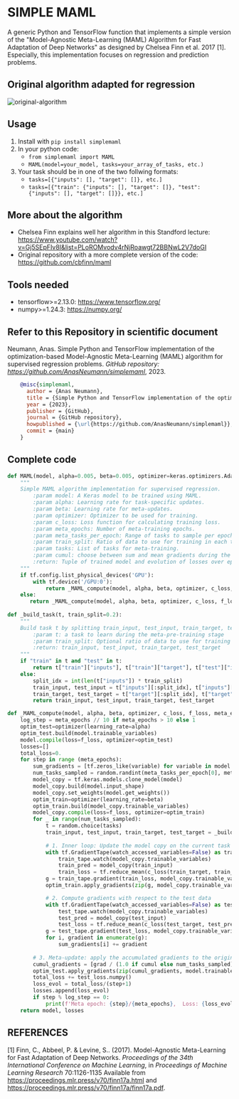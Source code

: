 # SIMPLE MAML
A generic Python and TensorFlow function that implements a simple version of the "Model-Agnostic Meta-Learning (MAML) Algorithm for Fast Adaptation of Deep Networks" as designed by Chelsea Finn et al. 2017 [1]. Especially, this implementation focuses on regression and prediction problems. 

## Original algorithm adapted for regression
![original-algorithm](/MAML.png)

## Usage
1. Install with `pip install simplemaml`
2. In your python code:
    - `from simplemaml import MAML`
    - `MAML(model=your_model, tasks=your_array_of_tasks, etc.)`
3. Your task should be in one of the two follwing formats:
    - `tasks=[{"inputs": [], "target": []}, etc.]`
    - `tasks=[{"train": {"inputs": [], "target": []}, "test": {"inputs": [], "target": []}}, etc.]`

## More about the algorithm
* Chelsea Finn explains well her algorithm in this Standford lecture: https://www.youtube.com/watch?v=Gj5SEpFIv8I&list=PLoROMvodv4rNjRoawgt72BBNwL2V7doGI
* Original repository with a more complete version of the code: https://github.com/cbfinn/maml

## Tools needed
* tensorflow>=2.13.0: https://www.tensorflow.org/
* numpy>=1.24.3: https://numpy.org/

## Refer to this Repository in scientific document
Neumann, Anas. Simple Python and TensorFlow implementation of the optimization-based Model-Agnostic Meta-Learning (MAML) algorithm for supervised regression problems. *GitHub repository: https://github.com/AnasNeumann/simplemaml*, 2023.

```bibtex
    @misc{simplemaml,
      author = {Anas Neumann},
      title = {Simple Python and TensorFlow implementation of the optimization-based Model-Agnostic Meta-Learning (MAML) algorithm for supervised regression problems},
      year = {2023},
      publisher = {GitHub},
      journal = {GitHub repository},
      howpublished = {\url{https://github.com/AnasNeumann/simplemaml}},
      commit = {main}
    }
```

## Complete code
```python
def MAML(model, alpha=0.005, beta=0.005, optimizer=keras.optimizers.Adam, c_loss=keras.losses.mse, f_loss=keras.losses.MeanSquaredError(), meta_epochs=100, meta_tasks_per_epoch=[10, 30], train_split=0.2, tasks=[], cumul=False):
    """
    Simple MAML algorithm implementation for supervised regression.
        :param model: A Keras model to be trained using MAML.
        :param alpha: Learning rate for task-specific updates.
        :param beta: Learning rate for meta-updates.
        :param optimizer: Optimizer to be used for training.
        :param c_loss: Loss function for calculating training loss.
        :param meta_epochs: Number of meta-training epochs.
        :param meta_tasks_per_epoch: Range of tasks to sample per epoch.
        :param train_split: Ratio of data to use for training in each task.
        :param tasks: List of tasks for meta-training.
        :param cumul: choose between sum and mean gradients during the outer loop.
        :return: Tuple of trained model and evolution of losses over epochs.
    """
    if tf.config.list_physical_devices('GPU'):
        with tf.device('/GPU:0'):
            return _MAML_compute(model, alpha, beta, optimizer, c_loss, f_loss, meta_epochs, meta_tasks_per_epoch, train_split, tasks, cumul)
    else:
       return _MAML_compute(model, alpha, beta, optimizer, c_loss, f_loss, meta_epochs, meta_tasks_per_epoch, train_split, tasks, cumul)
    
def _build_task(t, train_split=0.2):
    """
    Build task t by splitting train_input, test_input, train_target, test_target if it's not already done
        :param t: a task to learn during the meta-pre-training stage
        :param train_split: Optional ratio of data to use for training in each task.
        :return: train_input, test_input, train_target, test_target
    """
    if "train" in t and "test" in t:
        return t["train"]["inputs"], t["train"]["target"], t["test"]["inputs"], t["test"]["target"] 
    else:
        split_idx = int(len(t["inputs"]) * train_split)
        train_input, test_input = t["inputs"][:split_idx], t["inputs"][split_idx:]
        train_target, test_target = t["target"][:split_idx], t["target"][split_idx:]
        return train_input, test_input, train_target, test_target

def _MAML_compute(model, alpha, beta, optimizer, c_loss, f_loss, meta_epochs, meta_tasks_per_epoch, train_split, tasks, cumul):
    log_step = meta_epochs // 10 if meta_epochs > 10 else 1
    optim_test=optimizer(learning_rate=alpha)
    optim_test.build(model.trainable_variables)
    model.compile(loss=f_loss, optimizer=optim_test)
    losses=[]
    total_loss=0.
    for step in range (meta_epochs):
        sum_gradients = [tf.zeros_like(variable) for variable in model.trainable_variables]
        num_tasks_sampled = random.randint(meta_tasks_per_epoch[0], meta_tasks_per_epoch[1])
        model_copy = tf.keras.models.clone_model(model)
        model_copy.build(model.input_shape)
        model_copy.set_weights(model.get_weights())
        optim_train=optimizer(learning_rate=beta)
        optim_train.build(model_copy.trainable_variables)
        model_copy.compile(loss=f_loss, optimizer=optim_train)
        for _ in range(num_tasks_sampled):
            t = random.choice(tasks)
            train_input, test_input, train_target, test_target = _build_task(t, train_split)
            
            # 1. Inner loop: Update the model copy on the current task
            with tf.GradientTape(watch_accessed_variables=False) as train_tape:
                train_tape.watch(model_copy.trainable_variables)
                train_pred = model_copy(train_input)
                train_loss = tf.reduce_mean(c_loss(train_target, train_pred))
            g = train_tape.gradient(train_loss, model_copy.trainable_variables)
            optim_train.apply_gradients(zip(g, model_copy.trainable_variables))

            # 2. Compute gradients with respect to the test data
            with tf.GradientTape(watch_accessed_variables=False) as test_tape:
                test_tape.watch(model_copy.trainable_variables)
                test_pred = model_copy(test_input)
                test_loss = tf.reduce_mean(c_loss(test_target, test_pred))
            g = test_tape.gradient(test_loss, model_copy.trainable_variables)
            for i, gradient in enumerate(g):
                sum_gradients[i] += gradient
    
        # 3. Meta-update: apply the accumulated gradients to the original model
        cumul_gradients = [grad / (1.0 if cumul else num_tasks_sampled) for grad in sum_gradients]
        optim_test.apply_gradients(zip(cumul_gradients, model.trainable_variables))
        total_loss += test_loss.numpy()
        loss_evol = total_loss/(step+1)
        losses.append(loss_evol)
        if step % log_step == 0:
            print(f'Meta epoch: {step}/{meta_epochs},  Loss: {loss_evol}')
    return model, losses
```

## REFERENCES
[1] Finn, C., Abbeel, P. &amp; Levine, S.. (2017). Model-Agnostic Meta-Learning for Fast Adaptation of Deep Networks. <i>Proceedings of the 34th International Conference on Machine Learning</i>, in <i>Proceedings of Machine Learning Research</i> 70:1126-1135 Available from https://proceedings.mlr.press/v70/finn17a.html and https://proceedings.mlr.press/v70/finn17a/finn17a.pdf.
